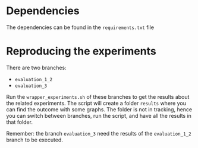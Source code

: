 # Dependencies

The dependencies can be found in the ```requirements.txt``` file

# Reproducing the experiments

There are two branches:
- ```evaluation_1_2```
- ```evaluation_3```

Run the ```wrapper_experiments.sh``` of these branches to get the results about the related experiments.
The script will create a folder ```results``` where you can find the outcome with some graphs. The folder is not in tracking, hence you can switch between branches, run the script, and have all the results in that folder.

Remember: the branch ```evaluation_3``` need the results of the ```evaluation_1_2``` branch to be executed.
